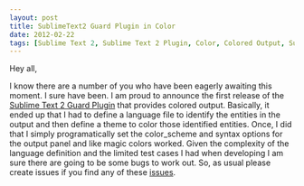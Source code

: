 ```yaml
---
layout: post
title: SublimeText2 Guard Plugin in Color
date: 2012-02-22
tags: [Sublime Text 2, Sublime Text 2 Plugin, Color, Colored Output, Sublime Text 2 Language, Sublime Text 2 Theme, Personal, Software Development, Software Projects]
---
```

Hey all,

I know there are a number of you who have been eagerly awaiting this moment. I
sure have been. I am proud to announce the first release of the [Sublime Text 2
Guard Plugin](http://github.com/cyphactor/sublime_guard) that provides colored
output. Basically, it ended up that I had to define a language file to identify
the entities in the output and then define a theme to color those identified
entities. Once, I did that I simply programatically set the color_scheme and
syntax options for the output panel and like magic colors worked. Given the
complexity of the language definition and the limited test cases I had when
developing I am sure there are going to be some bugs to work out. So, as usual
please create issues if you find any of these
[issues](http://github.com/cyphactor/sublime_guard/issues).
